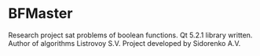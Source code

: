 BFMaster
========

Research project sat problems of boolean functions.
Qt 5.2.1 library written. Author of algorithms Listrovoy S.V. Project developed by Sidorenko A.V.
